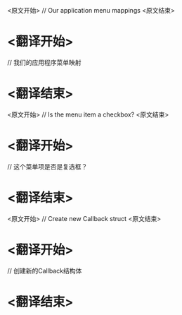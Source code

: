 
<原文开始>
// Our application menu mappings
<原文结束>

# <翻译开始>
// 我们的应用程序菜单映射
# <翻译结束>


<原文开始>
// Is the menu item a checkbox?
<原文结束>

# <翻译开始>
// 这个菜单项是否是复选框？
# <翻译结束>


<原文开始>
// Create new Callback struct
<原文结束>

# <翻译开始>
// 创建新的Callback结构体
# <翻译结束>

